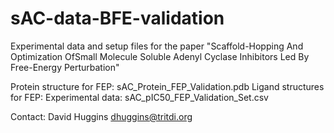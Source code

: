 # sAC-data-BFE-validation

Experimental data and setup files for the paper "Scaffold-Hopping And Optimization OfSmall Molecule Soluble Adenyl Cyclase Inhibitors Led By Free-Energy Perturbation"

Protein structure for FEP: sAC_Protein_FEP_Validation.pdb
Ligand structures for FEP:
Experimental data: sAC_pIC50_FEP_Validation_Set.csv

Contact: David Huggins <dhuggins@tritdi.org>
